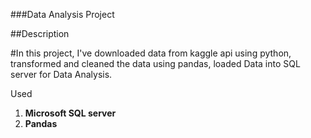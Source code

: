 ###Data Analysis Project

##Description

#In this project, I've downloaded data from kaggle api using python, transformed and cleaned the data using pandas, loaded Data into SQL server for Data Analysis.

Used
1. **Microsoft SQL server**
2. **Pandas**
